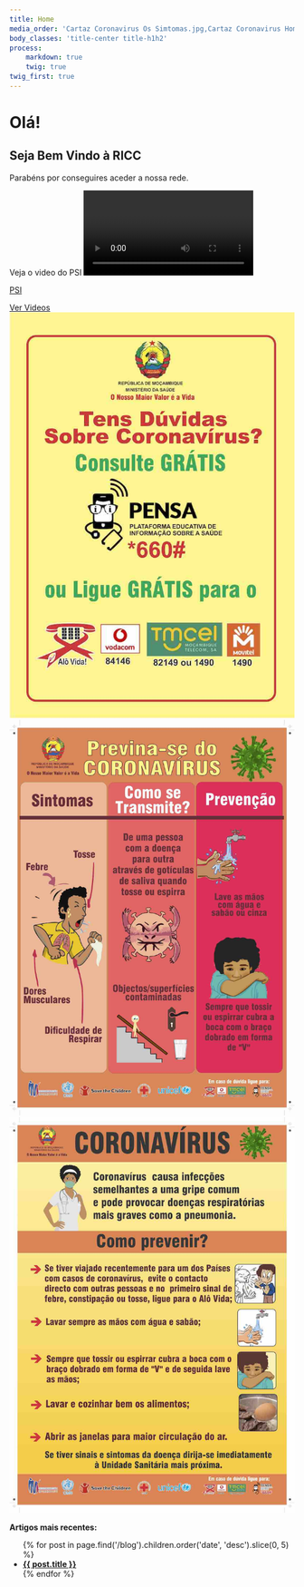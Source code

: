 ```yaml
---
title: Home
media_order: 'Cartaz Coronavirus Os Simtomas.jpg,Cartaz Coronavirus Homepage.jpg,Coronavirus Contactos emergencias.jpg'
body_classes: 'title-center title-h1h2'
process:
    markdown: true
    twig: true
twig_first: true
---
```


# Olá!
## Seja Bem Vindo à RICC

Parabéns por conseguires aceder a nossa rede.

Veja o video do PSI ![Jeito_final%20-%20Wi-Fi.m4v](/blog/psi/Jeito_final%20-%20Wi-Fi.m4v?loop=1&controls=1&autoplay=0)

[PSI](/blog/psi)

[Ver Videos](/videos?classes=button,big)
![Coronavirus Flyer MINED](Coronavirus%20Contactos%20emergencias.jpg?lightbox=600,400&resize=200,400)
![](Cartaz%20Coronavirus%20Os%20Simtomas.jpg?lightbox=600,400&resize=200,400)
![Como Previnir do Corona](Cartaz%20Coronavirus%20Homepage.jpg?lightbox=600,400&resize=200,400)

**Artigos mais recentes:**
<ul>
{% for post in page.find('/blog').children.order('date', 'desc').slice(0, 5) %}
    <li class="recent-posts">
        <strong><a href="{{ post.url }}">{{ post.title }}</a></strong>
    </li>
{% endfor %}
</ul>